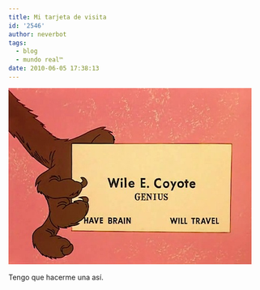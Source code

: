 ```yaml
---
title: Mi tarjeta de visita
id: '2546'
author: neverbot
tags:
  - blog
  - mundo real™
date: 2010-06-05 17:38:13
---
```


![201006051737.jpg](./mi-tarjeta-de-visita/201006051737.jpg)

Tengo que hacerme una así.
